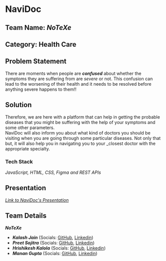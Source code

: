 # NaviDoc

## Team Name: _NoTeXe_

## Category: Health Care

## Problem Statement

There are moments when people are **_confused_** about whether the symptoms they are suffering from are _severe_ or not. This confusion can lead to the worsening of their health and it needs to be resolved before anything severe happens to them!!

## Solution

Therefore, we are here with a platform that can help in getting the probable diseases that you might be suffering with the help of your symptoms and some other parameters.  
NaviDoc will also inform you about what kind of doctors you should be visiting when you are going through some particular diseases. Not only that but, it will also help
you in navigating you to your _closest doctor with the appropriate specialty.

### Tech Stack

_JavaScript, HTML, CSS, Figma and REST APIs_

## Presentation

[_Link to NaviDoc's Presentation_](https://www.canva.com/design/DAFRH9h8A8E/m1_SuIuVbLH88hLdusrNgg/view?utm_content=DAFRH9h8A8E&utm_campaign=designshare&utm_medium=link&utm_source=homepage_design_menu)

## Team Details

**_NoTeXe_**

- **_Kalash Jain_** (Socials: [GitHub](https://github.com/kalashjain23), [Linkedin](https://www.linkedin.com/in/kalashjain513/))
- **_Preet Sojitra_** (Socials: [GitHub](https://github.com/Preet-Sojitra), [Linkedin](https://www.linkedin.com/in/preet-sojitra/))
- **_Hrishikesh Kalola_** (Socials: [GitHub](https://github.com/hrishi-008), [Linkedin](https://www.linkedin.com/in/hrishk/))
- **_Manan Gupta_** (Socials: [GitHub](https://github.com/manan152003), [Linkedin](https://www.linkedin.com/in/manan152003/))
